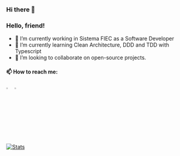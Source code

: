 ### Hi there 👋

<!--
**juliosouzam/juliosouzam** is a ✨ _special_ ✨ repository because its `README.md` (this file) appears on your GitHub profile.

Here are some ideas to get you started:

- 🔭 I’m currently working on ...
- 🌱 I’m currently learning ...
- 👯 I’m looking to collaborate on ...
- 🤔 I’m looking for help with ...
- 💬 Ask me about ...
- 📫 How to reach me: ...
- 😄 Pronouns: ...
- ⚡ Fun fact: ...
-->

  ### Hello, friend!
  
  - 🔭 I’m currently working in Sistema FIEC as a Software Developer
  - 🌱 I’m currently learning Clean Architecture, DDD and TDD with Typescript
  - 👯 I’m looking to collaborate on open-source projects.
  
  #### 📫 How to reach me:   
  [<img src="https://img.icons8.com/color/48/000000/twitter.png" width="3.5%"/>](https://twitter.com/juliosouzam)
  [<img src="https://img.icons8.com/color/48/000000/linkedin.png" width="3.5%"/>](https://www.linkedin.com/in/julio-souzam/)
  
  [![Stats](https://github-readme-stats.vercel.app/api/?username=juliosouzam&show_icons=true&title_color=fffffff&icon_color=000000&text_color=000000)](https://github-readme-stats.vercel.app/api/?username=juliosouzam&show_icons=true&title_color=fffffff&icon_color=000000&text_color=000000)
  
